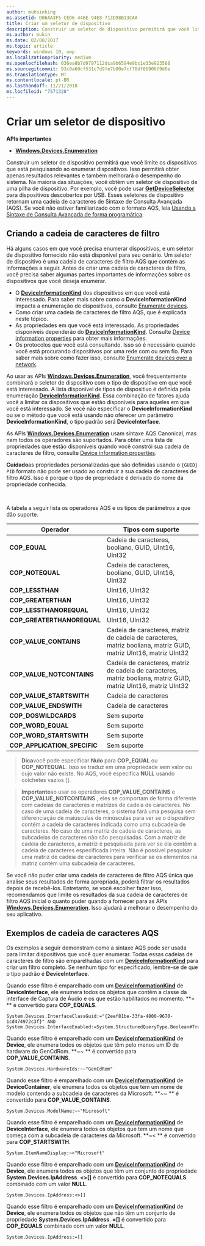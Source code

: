 ```yaml
---
author: muhsinking
ms.assetid: D06AA3F5-CED6-446E-94E8-713D98B13CAA
title: Criar um seletor de dispositivo
description: Construir um seletor de dispositivo permitirá que você limite os dispositivos que está pesquisando ao enumerar dispositivos.
ms.author: mukin
ms.date: 02/08/2017
ms.topic: article
keywords: windows 10, uwp
ms.localizationpriority: medium
ms.openlocfilehash: 036ea8b7d9797112dca9b6594e9bc1e33e923588
ms.sourcegitcommit: 93c0a60cf531c7d9fe7b00e7cf78df86906f9d6e
ms.translationtype: MT
ms.contentlocale: pt-BR
ms.lasthandoff: 11/21/2018
ms.locfileid: "7571328"
---
```

# <a name="build-a-device-selector"></a>Criar um seletor de dispositivo



**APIs importantes**

- [**Windows.Devices.Enumeration**](https://docs.microsoft.com/en-us/uwp/api/Windows.Devices.Enumeration)

Construir um seletor de dispositivo permitirá que você limite os dispositivos que está pesquisando ao enumerar dispositivos. Isso permitirá obter apenas resultados relevantes e também melhorará o desempenho do sistema. Na maioria das situações, você obtém um seletor de dispositivo de uma pilha de dispositivo. Por exemplo, você pode usar [**GetDeviceSelector**](https://msdn.microsoft.com/library/windows/apps/Dn264015) para dispositivos descobertos por USB. Esses seletores de dispositivo retornam uma cadeia de caracteres de Sintaxe de Consulta Avançada (AQS). Se você não estiver familiarizado com o formato AQS, leia [Usando a Sintaxe de Consulta Avançada de forma programática](https://msdn.microsoft.com/library/windows/desktop/Bb266512).

## <a name="building-the-filter-string"></a>Criando a cadeia de caracteres de filtro

Há alguns casos em que você precisa enumerar dispositivos, e um seletor de dispositivo fornecido não está disponível para seu cenário. Um seletor de dispositivo é uma cadeia de caracteres de filtro AQS que contém as informações a seguir. Antes de criar uma cadeia de caracteres de filtro, você precisa saber algumas partes importantes de informações sobre os dispositivos que você deseja enumerar.

-   O [**DeviceInformationKind**](https://msdn.microsoft.com/library/windows/apps/Dn948991) dos dispositivos em que você está interessado. Para saber mais sobre como o **DeviceInformationKind** impacta a enumeração de dispositivos, consulte [Enumerate devices](enumerate-devices.md).
-   Como criar uma cadeia de caracteres de filtro AQS, que é explicada neste tópico.
-   As propriedades em que você está interessado. As propriedades disponíveis dependerão do [**DeviceInformationKind**](https://msdn.microsoft.com/library/windows/apps/Dn948991). Consulte [Device information properties](device-information-properties.md) para obter mais informações.
-   Os protocolos que você está consultando. Isso só é necessário quando você está procurando dispositivos por uma rede com ou sem fio. Para saber mais sobre como fazer isso, consulte [Enumerate devices over a network](enumerate-devices-over-a-network.md).

Ao usar as APIs [**Windows.Devices.Enumeration**](https://msdn.microsoft.com/library/windows/apps/BR225459), você frequentemente combinará o seletor de dispositivo com o tipo de dispositivo em que você está interessado. A lista disponível de tipos de dispositivo é definida pela enumeração [**DeviceInformationKind**](https://msdn.microsoft.com/library/windows/apps/Dn948991). Essa combinação de fatores ajuda você a limitar os dispositivos que estão disponíveis para aqueles em que você está interessado. Se você não especificar o **DeviceInformationKind** ou se o método que você está usando não oferecer um parâmetro **DeviceInformationKind**, o tipo padrão será **DeviceInterface**.

As APIs [**Windows.Devices.Enumeration**](https://msdn.microsoft.com/library/windows/apps/BR225459) usam sintaxe AQS Canonical, mas nem todos os operadores são suportados. Para obter uma lista de propriedades que estão disponíveis quando você constrói sua cadeia de caracteres de filtro, consulte [Device information properties](device-information-properties.md).

**Cuidado**as propriedades personalizadas que são definidas usando o `{GUID} PID` formato não pode ser usado ao construir a sua cadeia de caracteres de filtro AQS. Isso é porque o tipo de propriedade é derivado do nome da propriedade conhecida.

 

A tabela a seguir lista os operadores AQS e os tipos de parâmetros a que dão suporte.

| Operador                       | Tipos com suporte                                                             |
|--------------------------------|-----------------------------------------------------------------------------|
| **COP\_EQUAL**                 | Cadeia de caracteres, booliano, GUID, UInt16, UInt32                                       |
| **COP\_NOTEQUAL**              | Cadeia de caracteres, booliano, GUID, UInt16, UInt32                                       |
| **COP\_LESSTHAN**              | UInt16, UInt32                                                              |
| **COP\_GREATERTHAN**           | UInt16, UInt32                                                              |
| **COP\_LESSTHANOREQUAL**       | UInt16, UInt32                                                              |
| **COP\_GREATERTHANOREQUAL**    | UInt16, UInt32                                                              |
| **COP\_VALUE\_CONTAINS**       | Cadeia de caracteres, matriz de cadeia de caracteres, matriz booliana, matriz GUID, matriz UInt16, matriz UInt32 |
| **COP\_VALUE\_NOTCONTAINS**    | Cadeia de caracteres, matriz de cadeia de caracteres, matriz booliana, matriz GUID, matriz UInt16, matriz UInt32 |
| **COP\_VALUE\_STARTSWITH**     | Cadeia de caracteres                                                                      |
| **COP\_VALUE\_ENDSWITH**       | Cadeia de caracteres                                                                      |
| **COP\_DOSWILDCARDS**          | Sem suporte                                                               |
| **COP\_WORD\_EQUAL**           | Sem suporte                                                               |
| **COP\_WORD\_STARTSWITH**      | Sem suporte                                                               |
| **COP\_APPLICATION\_SPECIFIC** | Sem suporte                                                               |


> **Dica**você pode especificar **Nulo** para **COP\_EQUAL** ou **COP\_NOTEQUAL**. Isso se traduz em uma propriedade sem valor ou cujo valor não existe. No AQS, você especifica **NULL** usando colchetes vazios \[\].

> **Importante**ao usar os operadores **COP\_VALUE\_CONTAINS** e **COP\_VALUE\_NOTCONTAINS** , eles se comportam de forma diferente com cadeias de caracteres e matrizes de cadeia de caracteres. No caso de uma cadeia de caracteres, o sistema fará uma pesquisa sem diferenciação de maiúsculas de minúsculas para ver se o dispositivo contém a cadeia de caracteres indicada como uma subcadeia de caracteres. No caso de uma matriz de cadeia de caracteres, as subcadeias de caracteres não são pesquisadas. Com a matriz de cadeia de caracteres, a matriz é pesquisada para ver se ela contém a cadeia de caracteres especificada inteira. Não é possível pesquisar uma matriz de cadeia de caracteres para verificar se os elementos na matriz contém uma subcadeia de caracteres.

Se você não puder criar uma cadeia de caracteres de filtro AQS única que analise seus resultados de forma apropriada, poderá filtrar os resultados depois de recebê-los. Entretanto, se você escolher fazer isso, recomendamos que limite os resultados da sua cadeia de caracteres de filtro AQS inicial o quanto puder quando a fornecer para as APIs [**Windows.Devices.Enumeration**](https://msdn.microsoft.com/library/windows/apps/BR225459). Isso ajudará a melhorar o desempenho do seu aplicativo.

## <a name="aqs-string-examples"></a>Exemplos de cadeia de caracteres AQS

Os exemplos a seguir demonstram como a sintaxe AQS pode ser usada para limitar dispositivos que você quer enumerar. Todas essas cadeias de caracteres de filtro são emparelhadas com um [**DeviceInformationKind**](https://msdn.microsoft.com/library/windows/apps/Dn948991) para criar um filtro completo. Se nenhum tipo for especificado, lembre-se de que o tipo padrão é **DeviceInterface**.

Quando esse filtro é emparelhado com um [**DeviceInformationKind**](https://msdn.microsoft.com/library/windows/apps/Dn948991) de **DeviceInterface**, ele enumera todos os objetos que contêm a classe da interface de Captura de Áudio e os que estão habilitados no momento. **=
              ** é convertido para **COP\_EQUALS**.

``` syntax
System.Devices.InterfaceClassGuid:="{2eef81be-33fa-4800-9670-1cd474972c3f}" AND
System.Devices.InterfaceEnabled:=System.StructuredQueryType.Boolean#True
```

Quando esse filtro é emparelhado com um [**DeviceInformationKind**](https://msdn.microsoft.com/library/windows/apps/Dn948991) de **Device**, ele enumera todos os objetos que têm pelo menos um ID de hardware do GenCdRom. **~~
              ** é convertido para **COP\_VALUE\_CONTAINS**.

``` syntax
System.Devices.HardwareIds:~~"GenCdRom"
```

Quando esse filtro é emparelhado com um [**DeviceInformationKind**](https://msdn.microsoft.com/library/windows/apps/Dn948991) de **DeviceContainer**, ele enumera todos os objetos que tem um nome de modelo contendo a subcadeia de caracteres da Microsoft. **~~
              ** é convertido para **COP\_VALUE\_CONTAINS**.

``` syntax
System.Devices.ModelName:~~"Microsoft"
```

Quando esse filtro é emparelhado com um [**DeviceInformationKind**](https://msdn.microsoft.com/library/windows/apps/Dn948991) de **DeviceInterface**, ele enumera todos os objetos que tem um nome que começa com a subcadeia de caracteres da Microsoft. **~&lt;
              ** é convertido para **COP\_STARTSWITH**.

``` syntax
System.ItemNameDisplay:~<"Microsoft"
```

Quando esse filtro é emparelhado com um [**DeviceInformationKind**](https://msdn.microsoft.com/library/windows/apps/Dn948991) de **Device**, ele enumera todos os objetos que têm um conjunto de propriedade **System.Devices.IpAddress**. **&lt;&gt;\[\]** é convertido para **COP\_NOTEQUALS** combinado com um valor **NULL**.

``` syntax
System.Devices.IpAddress:<>[]
```

Quando esse filtro é emparelhado com um [**DeviceInformationKind**](https://msdn.microsoft.com/library/windows/apps/Dn948991) de **Device**, ele enumera todos os objetos que não têm um conjunto de propriedade **System.Devices.IpAddress**. **=\[\]** é convertido para **COP\_EQUALS** combinado com um valor **NULL**.

``` syntax
System.Devices.IpAddress:=[]
```

 

 
